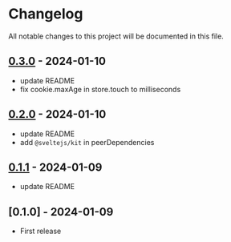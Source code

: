 # Changelog

All notable changes to this project will be documented in this file.

## [0.3.0] - 2024-01-10

- update README
- fix cookie.maxAge in store.touch to milliseconds

## [0.2.0] - 2024-01-10

- update README
- add `@sveltejs/kit` in peerDependencies

## [0.1.1] - 2024-01-09

- update README

## [0.1.0] - 2024-01-09

- First release

[0.3.0]: https://github.com/yutak23/svelte-kit-sessions/compare/v0.2.0...v0.3.0
[0.2.0]: https://github.com/yutak23/svelte-kit-sessions/compare/v0.1.1...v0.2.0
[0.1.1]: https://github.com/yutak23/svelte-kit-sessions/compare/v0.1.0...v0.1.1
